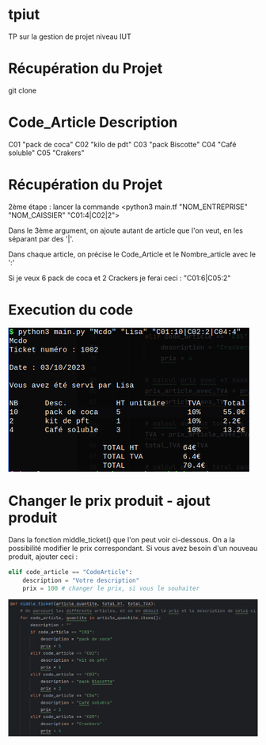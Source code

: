 # tpiut
TP sur la gestion de projet niveau IUT

# Récupération du Projet
git clone <projet>

# Code_Article Description              
C01 "pack de coca"
C02 "kilo de pdt"
C03 "pack Biscotte"
C04 "Café soluble"
C05 "Crakers"

# Récupération du Projet
2ème étape : lancer la commande <python3 main.tf "NOM_ENTREPRISE" "NOM_CAISSIER" "C01:4|C02|2">

Dans le 3ème argument, on ajoute autant de article que l'on veut, en les séparant par des '|'.

Dans chaque article, on précise le Code_Article et le Nombre_article avec le ':'

Si je veux 6 pack de coca et 2 Crackers je ferai ceci : "C01:6|C05:2"

# Execution du code
![image info](code.png)

# Changer le prix produit - ajout produit
Dans la fonction middle_ticket() que l'on peut voir ci-dessous. On a la possibilité modifier le prix correspondant.
Si vous avez besoin d'un nouveau produit, ajouter ceci : 
```py
elif code_article == "CodeArticle":
    description = "Votre description"
    prix = 100 # changer le prix, si vous le souhaiter
```

![image info](article.png)
